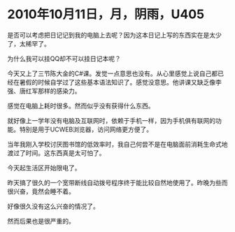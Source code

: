 # 2010年10月11日，月，阴雨，U405

是否可以考虑把日记记到我的电脑上去呢？因为这本日记上写的东西实在是太少了，太稀罕了。

为什么我可以挂QQ却不可以挂日记本呢？

今天又上了三节陈大金的C#课。发觉一点意思也没有。从心里感觉上说自己都已经在暑假的时候自学过了这些基本语法知识了。感觉没意思。他讲课又缺乏像李强、唐红军那样的感染力。

感觉在电脑上耗时很多。然而似乎没有获得什么东西。

就好像上一学年没有电脑及互联网时，依赖于手机一样，因为手机俱有联网的功能。特别是用于UCWEB浏览器，访问网络更方便了。

当年我刚入学校讨厌图书馆的低效率时，我自己何尝不是在电脑面前消耗生命式地渡过了时间。这东西真是太可怕了。

今天起生活区开始限电了。

昨天搞了很久的一个宽带断线自动拨号程序终于能比较自然地使用了。昨晚为些而很兴奋，竟然会睡不着。

好像很久没有这么兴奋的情况了。

然而后果也是很严重的。
